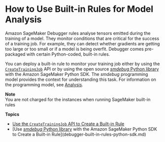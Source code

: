 # How to Use Built\-in Rules for Model Analysis<a name="use-debugger-built-in-rules"></a>

Amazon SageMaker Debugger rules analyse tensors emitted during the training of a model\. They monitor conditions that are critical for the success of a training job\. For example, they can detect whether gradients are getting too large or too small or if a model is being overfit\. Debugger comes pre\-packaged with certain Python\-coded, built\-in rules\. 

You can deploy a built\-in rule to monitor your training job either by using the [ `CreateTrainingJob`](https://docs.aws.amazon.com/sagemaker/latest/APIReference/API_CreateTrainingJob.html) API or by using the open source [*smdebug* Python library](https://github.com/awslabs/sagemaker-debugger/) with the Amazon SageMaker Python SDK\. The *smdebug* programming model provides the context for understanding this task\. For information on the programming model, see [Analysis](https://github.com/awslabs/sagemaker-debugger/blob/master/docs/analysis.md)\.

**Note**  
You are not charged for the instances when running SageMaker built\-in rules

**Topics**
+ [Use the `CreateTrainingJob` API to Create a Built\-in Rule](debugger-built-in-rules-api.md)
+ [Use [*smdebug* Python library](https://github.com/awslabs/sagemaker-debugger/) with the Amazon SageMaker Python SDK to Create a Built\-in Rule](debugger-built-in-rules-python-sdk.md)
